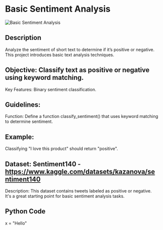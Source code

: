 # Basic Sentiment Analysis

![Basic Sentiment Analysis](https://github.com/anaccashian/PyClub/blob/main/Images/Sentiment.webp)

## Description
Analyze the sentiment of short text to determine if it’s positive or negative. This project introduces basic text analysis techniques.

## Objective: Classify text as positive or negative using keyword matching.
Key Features: Binary sentiment classification.

##  Guidelines:
Function: Define a function classify_sentiment() that uses keyword matching to determine sentiment.

## Example: 
Classifying "I love this product" should return "positive".

## Dataset: Sentiment140 - https://www.kaggle.com/datasets/kazanova/sentiment140
Description: This dataset contains tweets labeled as positive or negative. It's a great starting point for basic sentiment analysis tasks.

## Python Code
x = "Hello"
